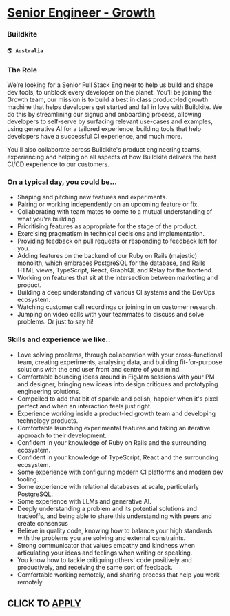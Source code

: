 # [Senior Engineer - Growth](https://www.remotewlb.com/apply/senior-engineer-growth)  
### Buildkite  
#### `🌎 Australia`  

### The Role

We’re looking for a Senior Full Stack Engineer to help us build and shape dev tools, to unblock every developer on the planet. You’ll be joining the Growth team, our mission is to build a best in class product-led growth machine that helps developers get started and fall in love with Buildkite. We do this by streamlining our signup and onboarding process, allowing developers to self-serve by surfacing relevant use-cases and examples, using generative AI for a tailored experience, building tools that help developers have a successful CI experience, and much more.

You'll also collaborate across Buildkite's product engineering teams, experiencing and helping on all aspects of how Buildkite delivers the best CI/CD experience to our customers.

### On a typical day, you could be...

  * Shaping and pitching new features and experiments.
  * Pairing or working independently on an upcoming feature or fix.
  * Collaborating with team mates to come to a mutual understanding of what you're building.
  * Prioritising features as appropriate for the stage of the product.
  * Exercising pragmatism in technical decisions and implementation.
  * Providing feedback on pull requests or responding to feedback left for you.
  * Adding features on the backend of our Ruby on Rails (majestic) monolith, which embraces PostgreSQL for the database, and Rails HTML views, TypeScript, React, GraphQL and Relay for the frontend.
  * Working on features that sit at the intersection between marketing and product.
  * Building a deep understanding of various CI systems and the DevOps ecosystem.
  * Watching customer call recordings or joining in on customer research.
  * Jumping on video calls with your teammates to discuss and solve problems. Or just to say hi!

### Skills and experience we like..

  * Love solving problems, through collaboration with your cross-functional team, creating experiments, analysing data, and building fit-for-purpose solutions with the end user front and centre of your mind.
  * Comfortable bouncing ideas around in FigJam sessions with your PM and designer, bringing new ideas into design critiques and prototyping engineering solutions.
  * Compelled to add that bit of sparkle and polish, happier when it's pixel perfect and when an interaction feels just right.
  * Experience working inside a product-led growth team and developing technology products.
  * Comfortable launching experimental features and taking an iterative approach to their development.
  * Confident in your knowledge of Ruby on Rails and the surrounding ecosystem.
  * Confident in your knowledge of TypeScript, React and the surrounding ecosystem.
  * Some experience with configuring modern CI platforms and modern dev tooling.
  * Some experience with relational databases at scale, particularly PostgreSQL.
  * Some experience with LLMs and generative AI.
  * Deeply understanding a problem and its potential solutions and tradeoffs, and being able to share this understanding with peers and create consensus
  * Believe in quality code, knowing how to balance your high standards with the problems you are solving and external constraints.
  * Strong communicator that values empathy and kindness when articulating your ideas and feelings when writing or speaking.
  * You know how to tackle critiquing others' code positively and productively, and receiving the same sort of feedback.
  * Comfortable working remotely, and sharing process that help you work remotely

  
## CLICK TO [APPLY](https://www.remotewlb.com/apply/senior-engineer-growth)

